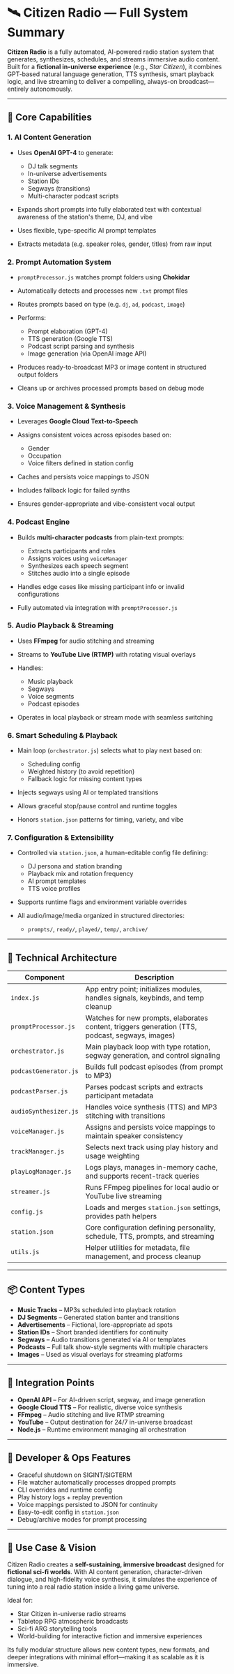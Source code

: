 
# 🛰️ Citizen Radio — Full System Summary

**Citizen Radio** is a fully automated, AI-powered radio station system that generates, synthesizes, schedules, and streams immersive audio content. Built for a **fictional in-universe experience** (e.g., *Star Citizen*), it combines GPT-based natural language generation, TTS synthesis, smart playback logic, and live streaming to deliver a compelling, always-on broadcast—entirely autonomously.

---

## 🧠 Core Capabilities

### 1. **AI Content Generation**

* Uses **OpenAI GPT-4** to generate:

  * DJ talk segments
  * In-universe advertisements
  * Station IDs
  * Segways (transitions)
  * Multi-character podcast scripts
* Expands short prompts into fully elaborated text with contextual awareness of the station's theme, DJ, and vibe
* Uses flexible, type-specific AI prompt templates
* Extracts metadata (e.g. speaker roles, gender, titles) from raw input

### 2. **Prompt Automation System**

* `promptProcessor.js` watches prompt folders using **Chokidar**
* Automatically detects and processes new `.txt` prompt files
* Routes prompts based on type (e.g. `dj`, `ad`, `podcast`, `image`)
* Performs:

  * Prompt elaboration (GPT-4)
  * TTS generation (Google TTS)
  * Podcast script parsing and synthesis
  * Image generation (via OpenAI image API)
* Produces ready-to-broadcast MP3 or image content in structured output folders
* Cleans up or archives processed prompts based on debug mode

### 3. **Voice Management & Synthesis**

* Leverages **Google Cloud Text-to-Speech**
* Assigns consistent voices across episodes based on:

  * Gender
  * Occupation
  * Voice filters defined in station config
* Caches and persists voice mappings to JSON
* Includes fallback logic for failed synths
* Ensures gender-appropriate and vibe-consistent vocal output

### 4. **Podcast Engine**

* Builds **multi-character podcasts** from plain-text prompts:

  * Extracts participants and roles
  * Assigns voices using `voiceManager`
  * Synthesizes each speech segment
  * Stitches audio into a single episode
* Handles edge cases like missing participant info or invalid configurations
* Fully automated via integration with `promptProcessor.js`

### 5. **Audio Playback & Streaming**

* Uses **FFmpeg** for audio stitching and streaming
* Streams to **YouTube Live (RTMP)** with rotating visual overlays
* Handles:

  * Music playback
  * Segways
  * Voice segments
  * Podcast episodes
* Operates in local playback or stream mode with seamless switching

### 6. **Smart Scheduling & Playback**

* Main loop (`orchestrator.js`) selects what to play next based on:

  * Scheduling config
  * Weighted history (to avoid repetition)
  * Fallback logic for missing content types
* Injects segways using AI or templated transitions
* Allows graceful stop/pause control and runtime toggles
* Honors `station.json` patterns for timing, variety, and vibe

### 7. **Configuration & Extensibility**

* Controlled via `station.json`, a human-editable config file defining:

  * DJ persona and station branding
  * Playback mix and rotation frequency
  * AI prompt templates
  * TTS voice profiles
* Supports runtime flags and environment variable overrides
* All audio/image/media organized in structured directories:

  * `prompts/`, `ready/`, `played/`, `temp/`, `archive/`

---

## 🧰 Technical Architecture

| Component             | Description                                                                                      |
| --------------------- | ------------------------------------------------------------------------------------------------ |
| `index.js`            | App entry point; initializes modules, handles signals, keybinds, and temp cleanup                |
| `promptProcessor.js`  | Watches for new prompts, elaborates content, triggers generation (TTS, podcast, segways, images) |
| `orchestrator.js`     | Main playback loop with type rotation, segway generation, and control signaling                  |
| `podcastGenerator.js` | Builds full podcast episodes (from prompt to MP3)                                                |
| `podcastParser.js`    | Parses podcast scripts and extracts participant metadata                                         |
| `audioSynthesizer.js` | Handles voice synthesis (TTS) and MP3 stitching with transitions                                 |
| `voiceManager.js`     | Assigns and persists voice mappings to maintain speaker consistency                              |
| `trackManager.js`     | Selects next track using play history and usage weighting                                        |
| `playLogManager.js`   | Logs plays, manages in-memory cache, and supports recent-track queries                           |
| `streamer.js`         | Runs FFmpeg pipelines for local audio or YouTube live streaming                                  |
| `config.js`           | Loads and merges `station.json` settings, provides path helpers                                  |
| `station.json`        | Core configuration defining personality, schedule, TTS, prompts, and streaming                   |
| `utils.js`            | Helper utilities for metadata, file management, and process cleanup                              |

---

## 📦 Content Types

* **Music Tracks** – MP3s scheduled into playback rotation
* **DJ Segments** – Generated station banter and transitions
* **Advertisements** – Fictional, lore-appropriate ad spots
* **Station IDs** – Short branded identifiers for continuity
* **Segways** – Audio transitions generated via AI or templates
* **Podcasts** – Full talk show-style segments with multiple characters
* **Images** – Used as visual overlays for streaming platforms

---

## 🧩 Integration Points

* **OpenAI API** – For AI-driven script, segway, and image generation
* **Google Cloud TTS** – For realistic, diverse voice synthesis
* **FFmpeg** – Audio stitching and live RTMP streaming
* **YouTube** – Output destination for 24/7 in-universe broadcast
* **Node.js** – Runtime environment managing all orchestration

---

## 🔧 Developer & Ops Features

* Graceful shutdown on SIGINT/SIGTERM
* File watcher automatically processes dropped prompts
* CLI overrides and runtime config
* Play history logs + replay prevention
* Voice mappings persisted to JSON for continuity
* Easy-to-edit config in `station.json`
* Debug/archive modes for prompt processing

---

## 🎯 Use Case & Vision

Citizen Radio creates a **self-sustaining, immersive broadcast** designed for **fictional sci-fi worlds**. With AI content generation, character-driven dialogue, and high-fidelity voice synthesis, it simulates the experience of tuning into a real radio station inside a living game universe.

Ideal for:

* Star Citizen in-universe radio streams
* Tabletop RPG atmospheric broadcasts
* Sci-fi ARG storytelling tools
* World-building for interactive fiction and immersive experiences

Its fully modular structure allows new content types, new formats, and deeper integrations with minimal effort—making it as scalable as it is immersive.

